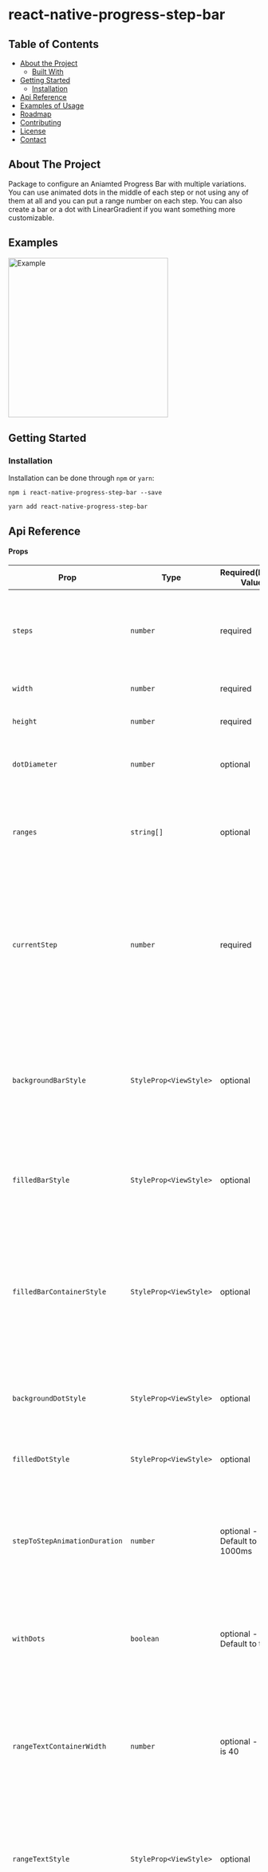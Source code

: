 # react-native-progress-step-bar

<!-- TABLE OF CONTENTS -->
## Table of Contents

* [About the Project](#about-the-project)
  * [Built With](#built-with)
* [Getting Started](#getting-started)
  * [Installation](#installation)
* [Api Reference](#api-reference)
* [Examples of Usage](#usage)
* [Roadmap](#roadmap)
* [Contributing](#contributing)
* [License](#license)
* [Contact](#contact)



<!-- ABOUT THE PROJECT -->
## About The Project

Package to configure an Aniamted Progress Bar with multiple variations. 
You can use animated dots in the middle of each step or not using any of them at all and you can put a range number on each step.
You can also create a bar or a dot with LinearGradient if you want something more customizable.

## Examples

<img src="https://media.giphy.com/media/Y4emPGexd8U1rf3FnA/giphy.gif" alt="Example" width="320"/>

<!-- GETTING STARTED -->
## Getting Started

### Installation

Installation can be done through `npm` or `yarn`:

```shell
npm i react-native-progress-step-bar --save
```

```shell
yarn add react-native-progress-step-bar
```


## Api Reference

#### Props

| **Prop**                    | **Type**                    | **Required(Default Value)**  | **Description**                                                |
| --------------------------- | ----------------------------| ---------------------------- | ---------------------------------------------------            |
| `steps`                   | `number`                    | required                     | The number of steps that the progress bar will support. If you are using dots, the bar will have (steps + 1) dots.                                         |
| `width`                   | `number`                    | required                     | The width of the progress bar.                                     |
| `height`            | `number`                    | required                     | The height of the progress bar                 |
| `dotDiameter`                 | `number`                    | optional                          | If you are using dots, you can set the diameter of each dot using this prop |
| `ranges`                  | `string[]`                   | optional                        | If you want to implement ranges and put a string below each dot (or without dots), you will have to use this prop.                                        |
| `currentStep`                  | `number`                   | required                        | This is the currentStep of the progress bar. You willhave to control it in order to avoid it to be less than 0 and also avoid it to be greather than the number of steps that you have set.      
| `backgroundBarStyle`                  | `StyleProp<ViewStyle>`                   | optional                        | This is useful if you want to set another `backgroundColor` to the bar when it is not filled. You can also set a `borderRadius` here if you want the bar to have `borderRadius` on the corners.      
| `filledBarStyle`                  | `StyleProp<ViewStyle>`                   | optional                        | This is useful if you want to set a different `backgroundColor` to the filled bar (the progress bar). 
| `filledBarContainerStyle`                  | `StyleProp<ViewStyle>`                   | optional                        | If you want to add some `borderRadius` to the filledBar, you will have to add that `borderRadius` to the container, and not to the `filledBarStyle`. This is the proper place to add `borderRadius` to the filledBar.     
| `backgroundDotStyle`                  | `StyleProp<ViewStyle>`                   | optional                        | This is useful if you want to modify the `backgroundColor` of the dot when it is not filled   
| `filledDotStyle`                  | `StyleProp<ViewStyle>`                   | optional                        | This is useful if you want to set another `backgroundColor` of the dot when it is filled.   
| `stepToStepAnimationDuration`                  | `number`                   | optional - Default to 1000ms                        | If you want to use another animation duration on the bar when it is moving between steps, you can modify this prop. It is in `ms`.   
| `withDots`                  | `boolean`                   | optional - Default to true                        | With this props you can configure if the bar will have dots or not. Not setting this prop will cause the bar to support dots.  
| `rangeTextContainerWidth`                  | `number`                   | optional - default is 40                      | In case you want to put bigger numbers or bigger strings on the ranges, you will have to increase this value since the default is 40. You will rarely use this prop. 
| `rangeTextStyle`                  | `StyleProp<ViewStyle>`                   | optional                        | With this prop, you will be able to add styles to the Text Range. This is necessary if you are implementing ranges in your progress bar   
| `CustomizedFilledBar`                  | `ReactNode`                   | optional                        | This is useful if you are implementing a complex progress bar with LinearGradient for example. If you want your filled bar to be implemented with LinearGradient, you will probably want to use this prop.   
| `CustomizableDot`                  | `ReactNode`                   | optional                        | This is useful if you are implementing a complex dot with LinearGradient for example. If you want your filled dot to be implemented with LinearGradient, you will probably want to use this prop.     

<!-- USAGE EXAMPLES -->
## Usage

### Bar with no dots and with ranges
```js
import * as React from 'react';
import { StyleSheet, View, Text, TouchableOpacity } from 'react-native';
import AnimatedDotsCarousel from 'react-native-progress-step-bar';

export default function App() {
  const [currentStep, setCurrentStep] = useState(0);
  const handlePrevStep = useCallback(() => {
    setCurrentStep((prevStep) => prevStep - 1);
  }, []);

  const handleNextStep = useCallback(() => {
    setCurrentStep((prevStep) => prevStep + 1);
  }, []);

  return (
      <View
      style={{
        flex: 1,
        justifyContent: 'center',
        alignItems: 'center',
        backgroundColor: 'black',
      }}
    >
      <View style={{ marginBottom: 50 }}>
         <ProgressBar
          steps={6}
          ranges={['0', '150', '400', '600', '800', '1000', '1200']}
          width={325}
          height={3}
          currentStep={currentStep}
          stepToStepAnimationDuration={1000}
          withDots={false}
        />
      </View>
      <View
        style={{
          flexDirection: 'row',
          width: 400,
          alignItems: 'center',
          justifyContent: 'center',
          marginTop: 40,
        }}
      >
        <TouchableOpacity
          onPress={handlePrevStep}
          style={{ backgroundColor: 'green', marginRight: 30 }}
        >
          <Text>PrevStep</Text>
        </TouchableOpacity>
        <TouchableOpacity
          onPress={handleNextStep}
          style={{ backgroundColor: 'green' }}
        >
          <Text>NextStep</Text>
        </TouchableOpacity>
      </View>
    </View>
  );
}
```

### Bar with no dots and with no ranges
```js
import * as React from 'react';
import { StyleSheet, View, Text, TouchableOpacity } from 'react-native';
import AnimatedDotsCarousel from 'react-native-progress-step-bar';

export default function App() {
  const [currentStep, setCurrentStep] = useState(0);
  const handlePrevStep = useCallback(() => {
    setCurrentStep((prevStep) => prevStep - 1);
  }, []);

  const handleNextStep = useCallback(() => {
    setCurrentStep((prevStep) => prevStep + 1);
  }, []);

  return (
      <View
      style={{
        flex: 1,
        justifyContent: 'center',
        alignItems: 'center',
        backgroundColor: 'black',
      }}
    >
      <View style={{ marginBottom: 50 }}>
         <ProgressBar
          steps={6}
          width={325}
          height={3}
          currentStep={currentStep}
          stepToStepAnimationDuration={1000}
          withDots={false}
        />
      </View>
      <View
        style={{
          flexDirection: 'row',
          width: 400,
          alignItems: 'center',
          justifyContent: 'center',
          marginTop: 40,
        }}
      >
        <TouchableOpacity
          onPress={handlePrevStep}
          style={{ backgroundColor: 'green', marginRight: 30 }}
        >
          <Text>PrevStep</Text>
        </TouchableOpacity>
        <TouchableOpacity
          onPress={handleNextStep}
          style={{ backgroundColor: 'green' }}
        >
          <Text>NextStep</Text>
        </TouchableOpacity>
      </View>
    </View>
  );
}
```

### Bar with no dots and with no ranges and with BorderRadius
```js
import * as React from 'react';
import { StyleSheet, View, Text, TouchableOpacity } from 'react-native';
import AnimatedDotsCarousel from 'react-native-progress-step-bar';

export default function App() {
  const [currentStep, setCurrentStep] = useState(0);
  const handlePrevStep = useCallback(() => {
    setCurrentStep((prevStep) => prevStep - 1);
  }, []);

  const handleNextStep = useCallback(() => {
    setCurrentStep((prevStep) => prevStep + 1);
  }, []);

  return (
      <View
      style={{
        flex: 1,
        justifyContent: 'center',
        alignItems: 'center',
        backgroundColor: 'black',
      }}
    >
      <View style={{ marginBottom: 50 }}>
         <ProgressBar
          steps={6}
          width={325}
          height={10}
          currentStep={currentStep}
          stepToStepAnimationDuration={1000}
          filledBarStyle={{ borderRadius: 10, backgroundColor: 'white' }}
          backgroundBarStyle={{ borderRadius: 10, backgroundColor: '#777777' }}
          filledBarContainerStyle={{ borderRadius: 10 }}
          withDots={false}
        />
      </View>
      <View
        style={{
          flexDirection: 'row',
          width: 400,
          alignItems: 'center',
          justifyContent: 'center',
          marginTop: 40,
        }}
      >
        <TouchableOpacity
          onPress={handlePrevStep}
          style={{ backgroundColor: 'green', marginRight: 30 }}
        >
          <Text>PrevStep</Text>
        </TouchableOpacity>
        <TouchableOpacity
          onPress={handleNextStep}
          style={{ backgroundColor: 'green' }}
        >
          <Text>NextStep</Text>
        </TouchableOpacity>
      </View>
    </View>
  );
}
```

### Bar with dots and ranges
```js
import * as React from 'react';
import { StyleSheet, View, Text, TouchableOpacity } from 'react-native';
import AnimatedDotsCarousel from 'react-native-progress-step-bar';

export default function App() {
  const [currentStep, setCurrentStep] = useState(0);
  const handlePrevStep = useCallback(() => {
    setCurrentStep((prevStep) => prevStep - 1);
  }, []);

  const handleNextStep = useCallback(() => {
    setCurrentStep((prevStep) => prevStep + 1);
  }, []);

  return (
      <View
      style={{
        flex: 1,
        justifyContent: 'center',
        alignItems: 'center',
        backgroundColor: 'black',
      }}
    >
      <View style={{ marginBottom: 50 }}>
         <ProgressBar
          steps={6}
          ranges={['0', '150', '400', '600', '800', '1000', '1200']}
          dotDiameter={10}
          width={325}
          height={3}
          currentStep={currentStep}
          stepToStepAnimationDuration={1000}
          withDots
        />
      </View>
      <View
        style={{
          flexDirection: 'row',
          width: 400,
          alignItems: 'center',
          justifyContent: 'center',
          marginTop: 40,
        }}
      >
        <TouchableOpacity
          onPress={handlePrevStep}
          style={{ backgroundColor: 'green', marginRight: 30 }}
        >
          <Text>PrevStep</Text>
        </TouchableOpacity>
        <TouchableOpacity
          onPress={handleNextStep}
          style={{ backgroundColor: 'green' }}
        >
          <Text>NextStep</Text>
        </TouchableOpacity>
      </View>
    </View>
  );
}
```

### Bar with dots and no ranges
```js
import * as React from 'react';
import { StyleSheet, View, Text, TouchableOpacity } from 'react-native';
import AnimatedDotsCarousel from 'react-native-progress-step-bar';

export default function App() {
  const [currentStep, setCurrentStep] = useState(0);
  const handlePrevStep = useCallback(() => {
    setCurrentStep((prevStep) => prevStep - 1);
  }, []);

  const handleNextStep = useCallback(() => {
    setCurrentStep((prevStep) => prevStep + 1);
  }, []);

  return (
      <View
      style={{
        flex: 1,
        justifyContent: 'center',
        alignItems: 'center',
        backgroundColor: 'black',
      }}
    >
      <View style={{ marginBottom: 50 }}>
         <ProgressBar
          steps={6}
          dotDiameter={10}
          width={325}
          height={3}
          currentStep={currentStep}
          stepToStepAnimationDuration={1000}
          withDots
        />
      </View>
      <View
        style={{
          flexDirection: 'row',
          width: 400,
          alignItems: 'center',
          justifyContent: 'center',
          marginTop: 40,
        }}
      >
        <TouchableOpacity
          onPress={handlePrevStep}
          style={{ backgroundColor: 'green', marginRight: 30 }}
        >
          <Text>PrevStep</Text>
        </TouchableOpacity>
        <TouchableOpacity
          onPress={handleNextStep}
          style={{ backgroundColor: 'green' }}
        >
          <Text>NextStep</Text>
        </TouchableOpacity>
      </View>
    </View>
  );
}
```


### Bar with dots and no ranges with Linear Gradient and BorderRadius.

If you want to implement a bar with `LinearGradient` you will have to install the library `react-native-linear-gradient` in your project, and then implement something like this: 

```js
import React, { useState, useCallback, useMemo } from 'react';
import { View, Text, TouchableOpacity } from 'react-native';
import ProgressBar from 'react-native-progress-step-bar';
import LinearGradient from 'react-native-linear-gradient';

export default function App() {
  const [currentStep, setCurrentStep] = useState(0);
  const handlePrevStep = useCallback(() => {
    setCurrentStep((prevStep) => prevStep - 1);
  }, []);

  const handleNextStep = useCallback(() => {
    setCurrentStep((prevStep) => prevStep + 1);
  }, []);

  const CustomizableFilledBar = useMemo(
    () => (
      <LinearGradient
        start={{ x: 0, y: 0 }}
        end={{ x: 1, y: 0 }}
        colors={['#4c669f', '#3b5998', '#192f6a']}
        style={{ width: 325, height: 10 }}
      />
    ),
    []
  );
  const CustomizableDot = useMemo(
    () => (
      <LinearGradient
        start={{ x: 0, y: 0 }}
        end={{ x: 1, y: 0 }}
        colors={['#4c669f', '#3b5998', '#192f6a']}
        style={{ width: 20, height: 20, borderRadius: 20 }}
      />
    ),
    []
  );
  return (
    <View
      style={{
        flex: 1,
        justifyContent: 'center',
        alignItems: 'center',
        backgroundColor: 'black',
      }}
    >
        <ProgressBar
          steps={6}
          dotDiameter={20}
          width={325}
          height={10}
          currentStep={currentStep}
          stepToStepAnimationDuration={1000}
          filledBarContainerStyle={{ borderRadius: 10 }}
          backgroundBarStyle={{ borderRadius: 10, backgroundColor: '#777777' }}
          withDots={true}
          CustomizedFilledBar={CustomizableFilledBar}
          CustomizableDot={CustomizableDot}
        />
      <View
        style={{
          flexDirection: 'row',
          width: 400,
          alignItems: 'center',
          justifyContent: 'center',
          marginTop: 40,
        }}
      >
        <TouchableOpacity
          onPress={handlePrevStep}
          style={{ backgroundColor: 'green', marginRight: 30 }}
        >
          <Text>PrevStep</Text>
        </TouchableOpacity>
        <TouchableOpacity
          onPress={handleNextStep}
          style={{ backgroundColor: 'green' }}
        >
          <Text>NextStep</Text>
        </TouchableOpacity>
      </View>
    </View>
  );
}
```

If you want to implement a progress bar without dots, just set the `withDots` prop to false and do not use the `CustomizableDot` prop.

<!-- ROADMAP -->
## Roadmap

See the [open issues](https://github.com/felire/react-native-progress-step-bar/issues) for a list of proposed features (and known issues).

If you want to suggest a new feature, please create an issue and we will check it.

<!-- CONTRIBUTING -->
## Contributing

Contributions are what make the open source community such an amazing place to be learn, inspire, and create. Any contributions you make are **greatly appreciated**.

1. Fork the Project
2. Create your Feature Branch (`git checkout -b feature/AmazingFeature`)
3. Commit your Changes (`git commit -m 'Add some AmazingFeature'`)
4. Push to the Branch (`git push origin feature/AmazingFeature`)
5. Open a Pull Request



<!-- LICENSE -->
## License

Distributed under the MIT License. See `LICENSE` for more information.



<!-- CONTACT -->
## Contact

Project Link: [https://github.com/felire/react-native-progress-step-bar](https://github.com/felire/react-native-progress-step-bar)



<!-- MARKDOWN LINKS & IMAGES -->
<!-- https://www.markdownguide.org/basic-syntax/#reference-style-links -->
[license-shield]: https://img.shields.io/github/license/othneildrew/Best-README-Template.svg?style=flat-square
[license-url]: https://github.com/felire/react-native-progress-step-bar/blob/master/LICENSE